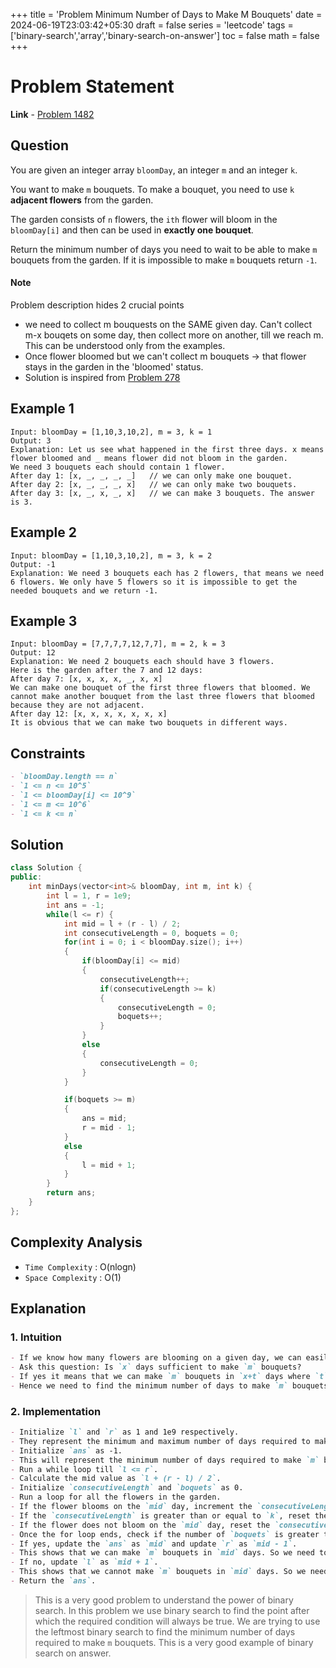 +++
title = 'Problem Minimum Number of Days to Make M Bouquets'
date = 2024-06-19T23:03:42+05:30
draft = false
series = 'leetcode'
tags =['binary-search','array','binary-search-on-answer']
toc = false
math = false
+++

# Problem Statement

**Link** - [Problem 1482](https://leetcode.com/problems/minimum-number-of-days-to-make-m-bouquets/description/)

## Question

You are given an integer array `bloomDay`, an integer `m` and an integer `k`.

You want to make `m` bouquets. To make a bouquet, you need to use `k` **adjacent flowers** from the garden.

The garden consists of `n` flowers, the `ith` flower will bloom in the `bloomDay[i]` and then can be used in **exactly one bouquet**.

Return the minimum number of days you need to wait to be able to make `m` bouquets from the garden. If it is impossible to make `m` bouquets return `-1`.

#### Note

Problem description hides 2 crucial points

- we need to collect m bouquests on the SAME given day. Can't collect m-x bouqets on some day, then collect more on another, till we reach m.
  This can be understood only from the examples.
- Once flower bloomed but we can't collect m bouquets -> that flower stays in the garden in the 'bloomed' status.
- Solution is inspired from [Problem 278](https://leetcode.com/problems/first-bad-version/description/)

## Example 1

```text
Input: bloomDay = [1,10,3,10,2], m = 3, k = 1
Output: 3
Explanation: Let us see what happened in the first three days. x means flower bloomed and _ means flower did not bloom in the garden.
We need 3 bouquets each should contain 1 flower.
After day 1: [x, _, _, _, _]   // we can only make one bouquet.
After day 2: [x, _, _, _, x]   // we can only make two bouquets.
After day 3: [x, _, x, _, x]   // we can make 3 bouquets. The answer is 3.
```

## Example 2

```text
Input: bloomDay = [1,10,3,10,2], m = 3, k = 2
Output: -1
Explanation: We need 3 bouquets each has 2 flowers, that means we need 6 flowers. We only have 5 flowers so it is impossible to get the needed bouquets and we return -1.
```

## Example 3

```text
Input: bloomDay = [7,7,7,7,12,7,7], m = 2, k = 3
Output: 12
Explanation: We need 2 bouquets each should have 3 flowers.
Here is the garden after the 7 and 12 days:
After day 7: [x, x, x, x, _, x, x]
We can make one bouquet of the first three flowers that bloomed. We cannot make another bouquet from the last three flowers that bloomed because they are not adjacent.
After day 12: [x, x, x, x, x, x, x]
It is obvious that we can make two bouquets in different ways.
```

## Constraints

```markdown
- `bloomDay.length == n`
- `1 <= n <= 10^5`
- `1 <= bloomDay[i] <= 10^9`
- `1 <= m <= 10^6`
- `1 <= k <= n`
```

## Solution

```cpp
class Solution {
public:
    int minDays(vector<int>& bloomDay, int m, int k) {
        int l = 1, r = 1e9;
        int ans = -1;
        while(l <= r) {
            int mid = l + (r - l) / 2;
            int consecutiveLength = 0, boquets = 0;
            for(int i = 0; i < bloomDay.size(); i++)
            {
                if(bloomDay[i] <= mid)
                {
                    consecutiveLength++;
                    if(consecutiveLength >= k)
                    {
                        consecutiveLength = 0;
                        boquets++;
                    }
                }
                else
                {
                    consecutiveLength = 0;
                }
            }

            if(boquets >= m)
            {
                ans = mid;
                r = mid - 1;
            }
            else
            {
                l = mid + 1;
            }
        }
        return ans;
    }
};
```

## Complexity Analysis

- `Time Complexity` : O(nlogn)
- `Space Complexity` : O(1)

## Explanation

### 1. Intuition

```markdown
- If we know how many flowers are blooming on a given day, we can easily calculate the number of bouquets we can make.
- Ask this question: Is `x` days sufficient to make `m` bouquets?
- If yes it means that we can make `m` bouquets in `x+t` days where `t` is any number of days greater than `x`.
- Hence we need to find the minimum number of days to make `m` bouquets.
```

### 2. Implementation

```markdown
- Initialize `l` and `r` as 1 and 1e9 respectively.
- They represent the minimum and maximum number of days required to make `m` bouquets. (according to the constraints)
- Initialize `ans` as -1.
- This will represent the minimum number of days required to make `m` bouquets.
- Run a while loop till `l <= r`.
- Calculate the mid value as `l + (r - l) / 2`.
- Initialize `consecutiveLength` and `boquets` as 0.
- Run a loop for all the flowers in the garden.
- If the flower blooms on the `mid` day, increment the `consecutiveLength`. This represents the number of flowers blooming consecutively.
- If the `consecutiveLength` is greater than or equal to `k`, reset the `consecutiveLength` and increment the `boquets`.
- If the flower does not bloom on the `mid` day, reset the `consecutiveLength`.
- Once the for loop ends, check if the number of `boquets` is greater than or equal to `m`.
- If yes, update the `ans` as `mid` and update `r` as `mid - 1`.
- This shows that we can make `m` bouquets in `mid` days. So we need to check if they can be made in less than `mid` days.
- If no, update `l` as `mid + 1`.
- This shows that we cannot make `m` bouquets in `mid` days. So we need to check if they can be made in more than `mid` days.
- Return the `ans`.
```

> This is a very good problem to understand the power of binary search. In this problem we use binary search to find the point after which the required condition will always be true. We are trying to use the leftmost binary search to find the minimum number of days required to make `m` bouquets. This is a very good example of binary search on answer.
